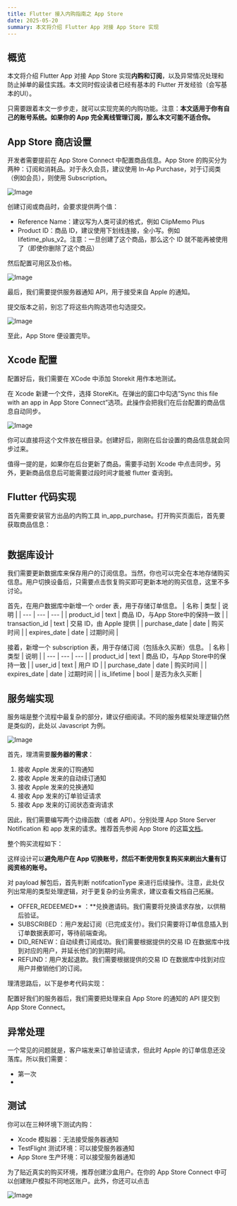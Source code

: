 ```yaml
---
title: Flutter 接入内购指南之 App Store 
date: 2025-05-20
summary: 本文将介绍 Flutter App 对接 App Store 实现
---
```



## 概览

本文将介绍 Flutter App 对接 App Store 实现**内购和订阅**，以及异常情况处理和防止掉单的最佳实践。本文同时假设读者已经有基本的 Flutter 开发经验（会写基本的UI）。

只需要跟着本文一步步走，就可以实现完美的内购功能。注意：**本文适用于你有自己的账号系统。如果你的 App 完全离线管理订阅，那么本文可能不适合你。**

## App Store 商店设置

开发者需要提前在 App Store Connect 中配置商品信息。App Store 的购买分为两种：订阅和消耗品。对于永久会员，建议使用 In-Ap Purchase，对于订阅类（例如会员），则使用 Subscription。

![Image](/image/post/a4f48e4a-4198-4879-a71e-3feca35e5191_Screenshot_2024-06-26_at_19.18.30.png)

创建订阅或商品时，会要求提供两个值：
- Reference Name：建议写为人类可读的格式，例如 ClipMemo Plus
- Product ID：商品 ID，建议使用下划线连接，全小写。例如 lifetime_plus_v2。注意：一旦创建了这个商品，那么这个 ID 就不能再被使用了（即使你删除了这个商品）

然后配置可用区及价格。

![Image](/image/post/8e9d3ad0-e4c0-4482-b91c-4063c318d404_Screenshot_2024-07-13_at_17.32.26.png)

最后，我们需要提供服务器通知 API，用于接受来自 Apple 的通知。

提交版本之前，别忘了将这些内购选项也勾选提交。

![Image](/image/post/52aa1283-163d-44a1-870c-6041a203c8f2_Screenshot_2024-08-01_at_14.22.14.png)

至此，App Store 便设置完毕。

## Xcode 配置

配置好后，我们需要在 XCode 中添加 Storekit 用作本地测试。

在 Xcode 新建一个文件，选择 StoreKit。在弹出的窗口中勾选”Sync this file with an app in App Store Connect”选项。此操作会把我们在后台配置的商品信息自动同步。

![Image](/image/post/e18a72bc-ab2c-421c-b108-2f03f02ea01b_Untitled.png)

你可以直接将这个文件放在根目录。创建好后，刚刚在后台设置的商品信息就会同步过来。

值得一提的是，如果你在后台更新了商品，需要手动到 Xcode 中点击同步。另外，更新商品信息后可能需要过段时间才能被 flutter 查询到。

## Flutter 代码实现

首先需要安装官方出品的内购工具 in_app_purchase。打开购买页面后，首先要获取商品信息：

```dart

```

## 数据库设计

我们需要更新数据库来保存用户的订阅信息。当然，你也可以完全在本地存储购买信息。用户切换设备后，只需要点击恢复购买即可更新本地的购买信息，这里不多讨论。

首先，在用户数据库中新增一个 order 表，用于存储订单信息。
| 名称 |  类型 |  说明 | 
| --- | --- | --- |
| product_id |  text |  商品 ID，与App Store中的保持一致 | 
| transaction_id |  text |  交易 ID，由 Apple 提供 | 
| purchase_date |  date |  购买时间 | 
| expires_date |  date |  过期时间 | 

接着，新增一个 subscription 表，用于存储订阅（包括永久买断）信息。
| 名称 |  类型 |  说明 | 
| --- | --- | --- |
| product_id |  text |  商品 ID，与App Store中的保持一致 | 
| user_id |  text |  用户 ID | 
| purchase_date |  date |  购买时间 | 
| expires_date |  date |  过期时间 | 
| is_lifetime |  bool |  是否为永久买断 | 



## 服务端实现

服务端是整个流程中最复杂的部分，建议仔细阅读。不同的服务框架处理逻辑仍然是类似的，此处以 Javascript 为例。

![Image](/image/post/5644ac04-cd3b-4438-b150-3d1e7e8f73af_Screenshot_2024-06-26_at_23.09.37.png)

首先，理清需要**服务器的需求**：

1. 接收 Apple 发来的订购通知
2. 接收 Apple 发来的自动续订通知
3. 接收 Apple 发来的兑换通知
4. 接收 App 发来的订单验证请求
5. 接收 App 发来的订阅状态查询请求

因此，我们需要编写两个边缘函数（或者 API）。分别处理 App Store Server Notification 和 app 发来的请求。推荐首先参阅 App Store 的这篇[文档](https://developer.apple.com/documentation/appstoreservernotifications/responsebodyv2decodedpayload)。

整个购买流程如下：



这样设计可以**避免用户在 App 切换账号，然后不断使用恢复购买来刷出大量有订阅资格的账号。**

对 payload 解包后，首先判断 notifcationType 来进行后续操作。注意，此处仅列出常用的类型处理逻辑，对于更复杂的业务需求，建议查看文档自己拓展。
- OFFER_REDEEMED** ：**兑换邀请码。我们需要将兑换请求存放，以供稍后验证。
- SUBSCRIBED ：用户发起订阅（已完成支付）。我们只需要将订单信息插入到订单数据表即可，等待前端查询。
- DID_RENEW：自动续费订阅成功。我们需要根据提供的交易 ID 在数据库中找到对应的用户，并延长他们的到期时间。
- REFUND：用户发起退款。我们需要根据提供的交易 ID 在数据库中找到对应用户并撤销他们的订阅。

理清思路后，以下是参考代码实现：



配置好我们的服务器后，我们需要把处理来自 App Store 的通知的 API 提交到 App Store Connect。



## 异常处理

一个常见的问题就是，客户端发来订单验证请求，但此时 Apple 的订单信息还没落库。所以我们需要：
- 第一次
- 

## 测试

你可以在三种环境下测试内购：
- Xcode 模拟器：无法接受服务器通知
- TestFlight 测试环境：可以接受服务器通知
- App Store 生产环境：可以接受服务器通知

为了贴近真实的购买环境，推荐创建沙盒用户。在你的 App Store Connect 中可以创建账户模拟不同地区账户。此外，你还可以点击

![Image](/image/post/b1c5f2d5-a62b-4044-8373-8d057980433e_Screenshot_2024-07-12_at_13.29.11.png)



